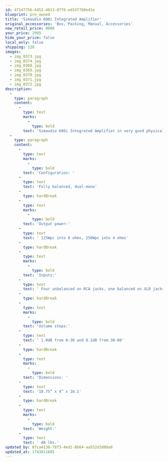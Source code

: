 ```yaml
---
id: 47147756-4453-4813-87f6-ed15f760e41e
blueprint: pre_owned
title: 'Simaudio 600i Integrated Amplifier'
original_accessories: 'Box, Packing, Manual, Accessories'
new_retail_price: 8000
your_price: 2995
hide_your_price: false
local_only: false
shipping: 120
images:
  - img_0373.jpg
  - img_0374.jpg
  - img_0368.jpg
  - img_0369.jpg
  - img_0370.jpg
  - img_0371.jpg
  - img_0372.jpg
description:
  -
    type: paragraph
    content:
      -
        type: text
        marks:
          -
            type: bold
        text: 'Simaudio 600i Integrated Amplifier in very good physical and functional condition with original box, packing and accessories. The unit sold as new for $8,000.00'
  -
    type: paragraph
    content:
      -
        type: text
        marks:
          -
            type: bold
        text: 'Configuration: '
      -
        type: text
        text: 'Fully balanced, dual-mono'
      -
        type: hardBreak
      -
        type: text
        marks:
          -
            type: bold
        text: 'Output power:'
      -
        type: text
        text: ' 125Wpc into 8 ohms, 250Wpc into 4 ohms'
      -
        type: hardBreak
      -
        type: text
        marks:
          -
            type: bold
        text: 'Inputs:'
      -
        type: text
        text: ' Four unbalanced on RCA jacks, one balanced on XLR jacks'
      -
        type: hardBreak
      -
        type: text
        marks:
          -
            type: bold
        text: 'Volume steps:'
      -
        type: text
        text: ' 1.0dB from 0-30 and 0.1dB from 30-80'
      -
        type: hardBreak
      -
        type: text
        marks:
          -
            type: bold
        text: 'Dimensions: '
      -
        type: text
        text: '18.75” x 4” x 18.1'
      -
        type: hardBreak
      -
        type: text
        marks:
          -
            type: bold
        text: 'Weight:'
      -
        type: text
        text: ' 48 lbs.'
updated_by: 87ca4130-78f3-4ed1-8b64-aa552d3d08a8
updated_at: 1743011685
---
```

